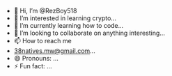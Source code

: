 - 👋 Hi, I’m @RezBoy518
- 👀 I’m interested in learning crypto...
- 🌱 I’m currently learning how to code...
- 💞️ I’m looking to collaborate on anything interesting...
- 📫 How to reach me
- 38natives.mw@gmail.com...
- 😄 Pronouns: ...
- ⚡ Fun fact: ...

<!---
RezBoy518/RezBoy518 is a ✨ special ✨ repository because its `README.md` (this file) appears on your GitHub profile.
You can click the Preview link to take a look at your changes.
--->
